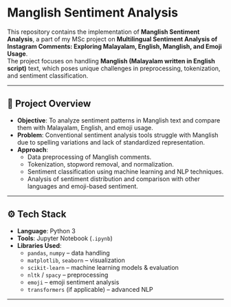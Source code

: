 # Manglish Sentiment Analysis

This repository contains the implementation of **Manglish Sentiment Analysis**, a part of my MSc project on **Multilingual Sentiment Analysis of Instagram Comments: Exploring Malayalam, English, Manglish, and Emoji Usage**.  
The project focuses on handling **Manglish (Malayalam written in English script)** text, which poses unique challenges in preprocessing, tokenization, and sentiment classification.

---

## 📌 Project Overview
- **Objective**: To analyze sentiment patterns in Manglish text and compare them with Malayalam, English, and emoji usage.  
- **Problem**: Conventional sentiment analysis tools struggle with Manglish due to spelling variations and lack of standardized representation.  
- **Approach**:  
  - Data preprocessing of Manglish comments.  
  - Tokenization, stopword removal, and normalization.  
  - Sentiment classification using machine learning and NLP techniques.  
  - Analysis of sentiment distribution and comparison with other languages and emoji-based sentiment.  

---

## ⚙️ Tech Stack
- **Language**: Python 3  
- **Tools**: Jupyter Notebook (`.ipynb`)  
- **Libraries Used**:
  - `pandas`, `numpy` – data handling  
  - `matplotlib`, `seaborn` – visualization  
  - `scikit-learn` – machine learning models & evaluation  
  - `nltk` / `spacy` – preprocessing  
  - `emoji` – emoji sentiment analysis  
  - `transformers` (if applicable) – advanced NLP  

---


